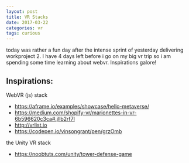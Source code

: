 ```yaml
---
layout: post
title: VR Stacks
date: 2017-03-22
categories: vr
tags: curious
---
```


today was rather a fun day after the intense sprint of yesterday delivering workproject 2. I have 4 days left before i go on my big vr trip so i am spending some time learning about webvr. Inspirations galore!

Inspirations:
---

WebVR (js) stack
- <https://aframe.io/examples/showcase/hello-metaverse/>
- <https://medium.com/shopify-vr/marionettes-in-vr-6b596620c3ca#.jllb2rf7l>
- <http://vrlist.io>
- <https://codepen.io/vinsongrant/pen/grzOmb>

the Unity VR stack
- <https://noobtuts.com/unity/tower-defense-game>
